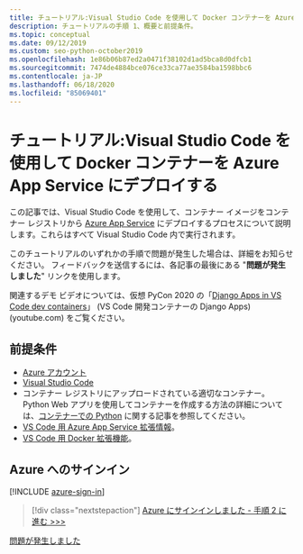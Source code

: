 ```yaml
---
title: チュートリアル:Visual Studio Code を使用して Docker コンテナーを Azure App Service にデプロイする
description: チュートリアルの手順 1、概要と前提条件。
ms.topic: conceptual
ms.date: 09/12/2019
ms.custom: seo-python-october2019
ms.openlocfilehash: 1e86b06b87ed2a0471f38102d1ad5bca8d0dfcb1
ms.sourcegitcommit: 7474de4884bce076ce33ca77ae3584ba1598bbc6
ms.contentlocale: ja-JP
ms.lasthandoff: 06/18/2020
ms.locfileid: "85069401"
---
```

# <a name="tutorial-deploy-docker-containers-to-azure-app-service-with-visual-studio-code"></a>チュートリアル:Visual Studio Code を使用して Docker コンテナーを Azure App Service にデプロイする

この記事では、Visual Studio Code を使用して、コンテナー イメージをコンテナー レジストリから [Azure App Service](https://azure.microsoft.com/services/app-service/containers/) にデプロイするプロセスについて説明します。これらはすべて Visual Studio Code 内で実行されます。

このチュートリアルのいずれかの手順で問題が発生した場合は、詳細をお知らせください。 フィードバックを送信するには、各記事の最後にある "**問題が発生しました**" リンクを使用します。

関連するデモ ビデオについては、仮想 PyCon 2020 の「<a href="https://www.youtube.com/watch?v=t79HDLC5kQA&feature=youtu.be&ocid=AID3006292" target="_blank">Django Apps in VS Code dev containers</a>」 (VS Code 開発コンテナーの Django Apps) (youtube.com) をご覧ください。

## <a name="prerequisites"></a>前提条件

- [Azure アカウント](https://azure.microsoft.com/free/?utm_source=campaign&utm_campaign=vscode-tutorial-docker-extension&mktingSource=vscode-tutorial-docker-extension)
- [Visual Studio Code](https://code.visualstudio.com/)
- コンテナー レジストリにアップロードされている適切なコンテナー。 Python Web アプリを使用してコンテナーを作成する方法の詳細については、[コンテナーでの Python](https://code.visualstudio.com/docs/containers/quickstart-python) に関する記事を参照してください。
- [VS Code 用 Azure App Service 拡張情報](https://marketplace.visualstudio.com/items?itemName=ms-azuretools.vscode-azureappservice)。
- [VS Code 用 Docker 拡張機能](https://marketplace.visualstudio.com/items?itemName=ms-azuretools.vscode-docker)。

## <a name="sign-in-to-azure"></a>Azure へのサインイン

[!INCLUDE [azure-sign-in](includes/azure-sign-in.md)]

> [!div class="nextstepaction"]
> [Azure にサインインしました - 手順 2 に進む >>>](tutorial-deploy-containers-02.md)

[問題が発生しました](https://www.research.net/r/PWZWZ52?tutorial=vscode-appservice-containers&step=01-verify-prerequisites)
